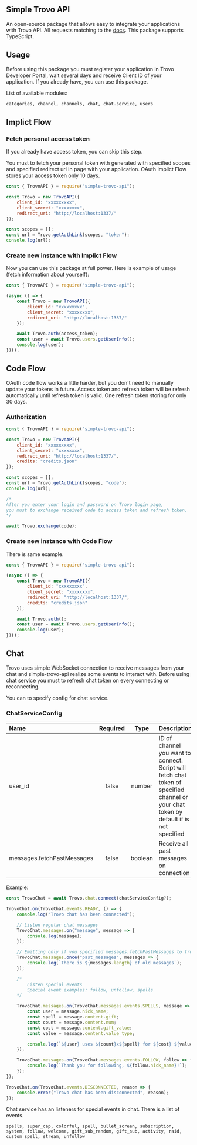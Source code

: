 ## Simple Trovo API

An open-source package that allows easy to integrate your applications with Trovo API. All requests matching to the [docs](https://developer.trovo.live/docs/APIs.html#_1-introduction). This package supports TypeScript.

## Usage

Before using this package you must register your application in Trovo Developer Portal, wait several days and receive Client ID of your application. If you already have, you can use this package.

List of available modules:
```bash
categories, channel, channels, chat, chat.service, users
```

## Implict Flow


### Fetch personal access token

If you already have access token, you can skip this step.

You must to fetch your personal token with generated with specified scopes and specified redirect url in page with your application. OAuth Implict Flow stores your access token only 10 days.

```javascript
const { TrovoAPI } = require("simple-trovo-api");

const Trovo = new TrovoAPI({
    client_id: "xxxxxxxxx",
    client_secret: "xxxxxxxx",
    redirect_uri: "http://localhost:1337/"
});

const scopes = [];
const url = Trovo.getAuthLink(scopes, "token");
console.log(url);
```

### Create new instance with Implict Flow

Now you can use this package at full power. Here is example of usage (fetch information about yourself):

```javascript
const { TrovoAPI } = require("simple-trovo-api");

(async () => {
    const Trovo = new TrovoAPI({
        client_id: "xxxxxxxxx",
        client_secret: "xxxxxxxx",
        redirect_uri: "http://localhost:1337/"
    });

    await Trovo.auth(access_token);
    const user = await Trovo.users.getUserInfo();
    console.log(user);
})();
```

## Code Flow

OAuth code flow works a little harder, but you don't need to manually update your tokens in future. Access token and refresh token will be refresh automatically until refresh token is valid. One refresh token storing for only 30 days.

### Authorization

```javascript
const { TrovoAPI } = require("simple-trovo-api");

const Trovo = new TrovoAPI({
    client_id: "xxxxxxxxx",
    client_secret: "xxxxxxxx",
    redirect_uri: "http://localhost:1337/",
    credits: "credits.json"
});

const scopes = [];
const url = Trovo.getAuthLink(scopes, "code");
console.log(url);

/*
After you enter your login and password on Trovo login page, 
you must to exchange received code to access token and refresh token.
*/

await Trovo.exchange(code);
```


### Create new instance with Code Flow

There is same example.

```javascript
const { TrovoAPI } = require("simple-trovo-api");

(async () => {
    const Trovo = new TrovoAPI({
        client_id: "xxxxxxxxx",
        client_secret: "xxxxxxxx",
        redirect_uri: "http://localhost:1337/",
        credits: "credits.json"
    });

    await Trovo.auth();
    const user = await Trovo.users.getUserInfo();
    console.log(user);
})();
```

## Chat

Trovo uses simple WebSocket connection to receive messages from your chat and simple-trovo-api realize some events to interact with. Before using chat service you must to refresh chat token on every connecting or reconnecting.

You can to specify config for chat service.

### ChatServiceConfig
| Name | Required | Type | Description |
| :--- | :---: | :---: | :--- |
| user_id | false | number | ID of channel you want to connect. Script will fetch chat token of specified channel or your chat token by default if is not specified |
| messages.fetchPastMessages | false | boolean | Receive all past messages on connection |

Example:

```javascript
const TrovoChat = await Trovo.chat.connect(chatServiceConfig?);

TrovoChat.on(TrovoChat.events.READY, () => {
    console.log("Trovo chat has been connected");

    // Listen regular chat messages
    TrovoChat.messages.on("message", message => {
        console.log(message);
    });

    // Emitting only if you specified messages.fetchPastMessages to true
    TrovoChat.messages.once("past_messages", messages => {
        console.log(`There is ${messages.length} of old messages`);
    });

    /*
        Listen special events
        Special event examples: follow, unfollow, spells
    */

    TrovoChat.messages.on(TrovoChat.messages.events.SPELLS, message => {
        const user = message.nick_name;
        const spell = message.content.gift;
        const count = message.content.num;
        const cost = message.content.gift_value;
        const value = message.content.value_type;

        console.log(`${user} uses ${count}x${spell} for ${cost} ${value}!`);
    });

    TrovoChat.messages.on(TrovoChat.messages.events.FOLLOW, follow => {
        console.log(`Thank you for following, ${follow.nick_name}!`);
    });
});

TrovoChat.on(TrovoChat.events.DISCONNECTED, reason => {
    console.error("Trovo chat has been disconnected", reason);
});
```

Chat service has an listeners for special events in chat. There is a list of events.

```
spells, super_cap, colorful, spell, bullet_screen, subscription, system, follow, welcome, gift_sub_random, gift_sub, activity, raid, custom_spell, stream, unfollow
```